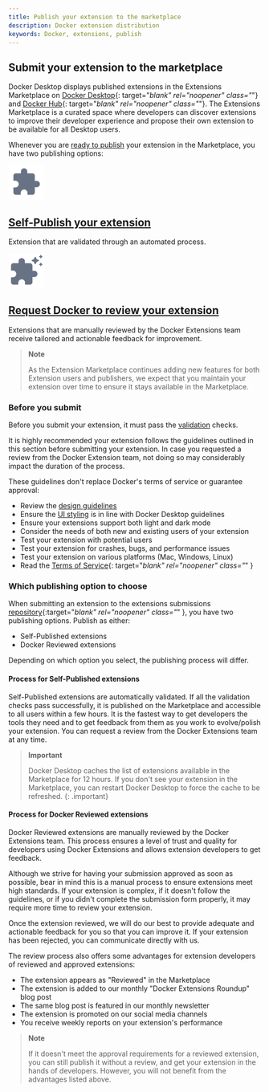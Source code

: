 ```yaml
---
title: Publish your extension to the marketplace
description: Docker extension distribution
keywords: Docker, extensions, publish
---
```


## Submit your extension to the marketplace

Docker Desktop displays published extensions in the Extensions Marketplace on [Docker Desktop](https://open.docker.com/extensions/marketplace){: target="_blank" rel="noopener" class="_"} and [Docker Hub](https://hub.docker.com/search?q=&type=extension){: target="_blank" rel="noopener" class="_"}.
The Extensions Marketplace is a curated space where developers can discover extensions to improve their developer experience and propose their own extension to be available for all Desktop users.

Whenever you are [ready to publish](./DISTRIBUTION.md) your extension in the Marketplace, you have two publishing options:

<div class="component-container">
  <div class="row">
      <div class="col-xs-12 col-sm-6 col-md-6 col-lg-6 block">
      <div class="component">
        <div class="component-icon">
          <a href="https://github.com/docker/extensions-submissions/issues/new?assignees=&labels=&template=1_automatic_review.yaml&title=%5BSubmission%5D%3A+">
            <img src="/assets/images/self-published-extension.svg" alt="Quickstart" width="70" height="70">
          </a>
        </div>
        <h2 id="docker-extensions">
          <a href="https://github.com/docker/extensions-submissions/issues/new?assignees=&labels=&template=1_automatic_review.yaml&title=%5BSubmission%5D%3A+" target="_blank">
            Self-Publish your extension
          </a>
        </h2>
        <p>Extension that are validated through an automated process.</p>
      </div>
    </div>
      <div class="col-xs-12 col-sm-6 col-md-6 col-lg-6 block">
      <div class="component">
        <div class="component-icon">
          <a href="https://www.docker.com/products/extensions/submissions/">
            <img src="/assets/images/docker-reviewed-extension.svg" alt="Quickstart" width="70" height="70">
          </a>
        </div>
        <h2 id="docker-extensions">
          <a href="https://www.docker.com/products/extensions/submissions/" target="_blank">Request Docker to review your extension</a>
        </h2>
        <p>Extensions that are manually reviewed by the Docker Extensions team receive tailored and actionable feedback for improvement.</p>
      </div>
    </div>
  </div>
</div>


> **Note**
>
> As the Extension Marketplace continues adding new features for both Extension users and publishers, we expect that you
> maintain your extension over time to ensure it stays available in the Marketplace.

### Before you submit

Before you submit your extension, it must pass the [validation](validate.md) checks.

It is highly recommended your extension follows the guidelines outlined in this section before submitting your
extension. In case you requested a review from the Docker Extension team, not doing so may considerably impact the duration of the process.

These guidelines don't replace Docker's terms of service or guarantee approval:
- Review the [design guidelines](../design/design-guidelines.md)
- Ensure the [UI styling](../design/index.md) is in line with Docker Desktop guidelines
- Ensure your extensions support both light and dark mode
- Consider the needs of both new and existing users of your extension
- Test your extension with potential users
- Test your extension for crashes, bugs, and performance issues
- Test your extension on various platforms (Mac, Windows, Linux)
- Read the [Terms of Service](https://www.docker.com/legal/extensions_marketplace_developer_agreement/){: target="_blank" rel="noopener" class="_" }

### Which publishing option to choose

When submitting an extension to the extensions submissions [repository](https://github.com/docker/extensions-submissions/issues/new/choose){:target="_blank" rel="noopener" class="_" }, you have two publishing options. Publish as either:
- Self-Published extensions
- Docker Reviewed extensions

Depending on which option you select, the publishing process will differ.

#### Process for Self-Published extensions

Self-Published extensions are automatically validated. If all the validation checks pass successfully, it is
published on the Marketplace and accessible to all users within a few hours.
It is the fastest way to get developers the tools they need and to get feedback from them as you work to
evolve/polish your extension. You can request a review from the Docker Extensions team at any time.

> **Important**
>
> Docker Desktop caches the list of extensions available in the Marketplace for 12 hours. If you don't see your
> extension in the Marketplace, you can restart Docker Desktop to force the cache to be refreshed.
{: .important}


#### Process for Docker Reviewed extensions

Docker Reviewed extensions are manually reviewed by the Docker Extensions team. This process ensures a level of trust
and quality for developers using Docker Extensions and allows extension developers to get feedback.

Although we strive for having your submission approved as soon as possible, bear in mind this is a manual process to
ensure extensions meet high standards. If your extension is complex, if it doesn't follow the guidelines, or if you
didn't complete the submission form properly, it may require more time to review your extension.

Once the extension reviewed, we will do our best to provide adequate and actionable feedback for you so that you can
improve it. If your extension has been rejected, you can communicate directly with us.

The review process also offers some advantages for extension developers of reviewed and approved extensions:
- The extension appears as "Reviewed" in the Marketplace
- The extension is added to our monthly "Docker Extensions Roundup" blog post
- The same blog post is featured in our monthly newsletter
- The extension is promoted on our social media channels
- You receive weekly reports on your extension's performance

> **Note**
>
> If it doesn't meet the approval requirements for a reviewed extension, you can still publish it without a review,
> and get your extension in the hands of developers. However, you will not benefit from
> the advantages listed above.